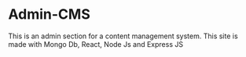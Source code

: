# Admin-CMS
This is an admin section for a content management system.
This site is made with Mongo Db, React, Node Js and Express JS
